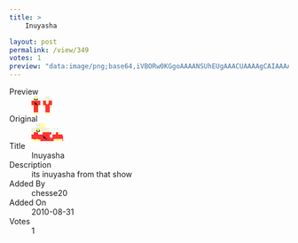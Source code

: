 ```yaml
---
title: >
    Inuyasha

layout: post
permalink: /view/349
votes: 1
preview: "data:image/png;base64,iVBORw0KGgoAAAANSUhEUgAAACUAAAAgCAIAAAAaMSbnAAAABnRSTlMA/wD/AP5AXyvrAAAA/klEQVRIie2V3RGCMBCEN44FSC1gCZRgCWpNagmWQAmSWmIFxgfGePkBLhDQYdgHJgcc37B3uQitX/hIqSdCyrJd8L4jTvrGe3ZvrmbBIfHl8pQ6dITjJaifwK3ltSPnW0P8FOLcEfaKViFYEZc3Rr0wAFs/LfafouTytL5MBwMgdJ7HZdQPKyz2NFJVRcOsLJ3slPXjyOIJKWfl6TyfGun1C0FGl5ahxPWjDeI3S3qewQRhCO53Y2Nj7ABX22AAhLXBi2vgDSntIeDMbjLiQ+kAUJ/Mst/PtF3z0/0+g+zz1h6GXzkzs02M9KX7ufJW3j/z7POBDNYhYqQv3c83GlhOP2gHnwMAAAAASUVORK5CYII="
---
```

<dl class="side-by-side">
<dt>Preview</dt>
<dd>
    <img class="preview" src="data:image/png;base64,iVBORw0KGgoAAAANSUhEUgAAACUAAAAgCAIAAAAaMSbnAAAABnRSTlMA/wD/AP5AXyvrAAAA/klEQVRIie2V3RGCMBCEN44FSC1gCZRgCWpNagmWQAmSWmIFxgfGePkBLhDQYdgHJgcc37B3uQitX/hIqSdCyrJd8L4jTvrGe3ZvrmbBIfHl8pQ6dITjJaifwK3ltSPnW0P8FOLcEfaKViFYEZc3Rr0wAFs/LfafouTytL5MBwMgdJ7HZdQPKyz2NFJVRcOsLJ3slPXjyOIJKWfl6TyfGun1C0FGl5ahxPWjDeI3S3qewQRhCO53Y2Nj7ABX22AAhLXBi2vgDSntIeDMbjLiQ+kAUJ/Mst/PtF3z0/0+g+zz1h6GXzkzs02M9KX7ufJW3j/z7POBDNYhYqQv3c83GlhOP2gHnwMAAAAASUVORK5CYII=">
</dd>
<dt>Original</dt>
<dd>
    <img class="preview" src="data:image/png;base64,iVBORw0KGgoAAAANSUhEUgAAAEAAAAAgCAYAAACinX6EAAAA10lEQVR42u3XDQqEIBAFYO/kabukV5iFSHBj1nFWn/34hCEoy+lrUAvBaCklqYXIVo3w9EYAAhCAAAQgwIsBrBdrBbD6/QpPfrVzMIDWQACUuZwByjHhAMcgZVmrfVgBAIDL54D8xZXJrRkgX9eOrwe4/SrRCqDFMgA9c8Dj9gkSo9Si9/7hzx8NSgACLAbQm/CIUCfPQc8mwGyAfX+wegV4EZAAJgKqrL92jATwVQEgl/sDZARQLteuAl6IuQDnHxRjozF7hfD+lGn5+gD+GAAaBCAAFOADjc78h+dS0w4AAAAASUVORK5CYII=">
</dd>
<dt>Title</dt>
<dd>Inuyasha</dd>
<dt>Description</dt>
<dd>its inuyasha from that show</dd>
<dt>Added By</dt>
<dd>chesse20</dd>
<dt>Added On</dt>
<dd>2010-08-31</dd>
<dt>Votes</dt>
<dd>1</dd>
</dl>
